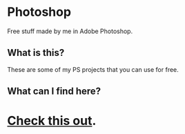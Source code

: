 # Photoshop
Free stuff made by me in Adobe Photoshop.

## What is this?
These are some of my PS projects that you can use for free.

## What can I find here?
# [Check this out](https://github.com/wereeverxd/Photoshop/wiki).
